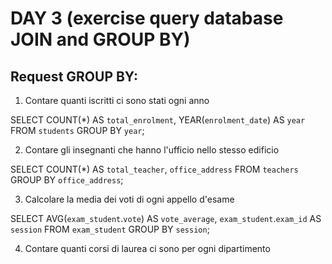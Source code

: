 # DAY 3 (exercise query database JOIN and GROUP BY)

## Request GROUP BY:

1. Contare quanti iscritti ci sono stati ogni anno

SELECT COUNT(*) AS `total_enrolment`, YEAR(`enrolment_date`) AS `year`
FROM `students`
GROUP BY `year`;



2. Contare gli insegnanti che hanno l'ufficio nello stesso edificio

SELECT COUNT(*) AS `total_teacher`, `office_address`
FROM `teachers`
GROUP BY `office_address`;



3. Calcolare la media dei voti di ogni appello d'esame

SELECT AVG(`exam_student`.`vote`) AS `vote_average`, `exam_student`.`exam_id` AS `session`
FROM `exam_student`
GROUP BY `session`;



4. Contare quanti corsi di laurea ci sono per ogni dipartimento

